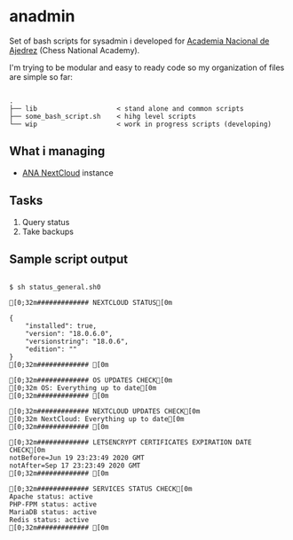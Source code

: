# anadmin
Set of bash scripts for sysadmin i developed for [Academia Nacional de Ajedrez](https://anaj.org.ve/) (Chess National Academy).

I'm trying to be modular and easy to ready code so my organization of files are simple so far:

<pre><code>
.
├── lib                    < stand alone and common scripts
├── some_bash_script.sh    < hihg level scripts
└── wip                    < work in progress scripts (developing)
</code></pre>

## What i managing

* [ANA NextCloud](https://virtual.anaj.org.ve/) instance

## Tasks

1. Query status
2. Take backups

## Sample script output


<pre><code>
$ sh status_general.sh0

[0;32m############# NEXTCLOUD STATUS[0m

{
    "installed": true,
    "version": "18.0.6.0",
    "versionstring": "18.0.6",
    "edition": ""
}
[0;32m############# [0m

[0;32m############# OS UPDATES CHECK[0m
[0;32m OS: Everything up to date[0m
[0;32m############# [0m

[0;32m############# NEXTCLOUD UPDATES CHECK[0m
[0;32m NextCloud: Everything up to date[0m
[0;32m############# [0m

[0;32m############# LETSENCRYPT CERTIFICATES EXPIRATION DATE CHECK[0m
notBefore=Jun 19 23:23:49 2020 GMT
notAfter=Sep 17 23:23:49 2020 GMT
[0;32m############# [0m

[0;32m############# SERVICES STATUS CHECK[0m
Apache status: active
PHP-FPM status: active
MariaDB status: active
Redis status: active
[0;32m############# [0m
</pre></code>

